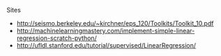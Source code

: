 Sites

* http://seismo.berkeley.edu/~kirchner/eps_120/Toolkits/Toolkit_10.pdf
* http://machinelearningmastery.com/implement-simple-linear-regression-scratch-python/
* http://ufldl.stanford.edu/tutorial/supervised/LinearRegression/
